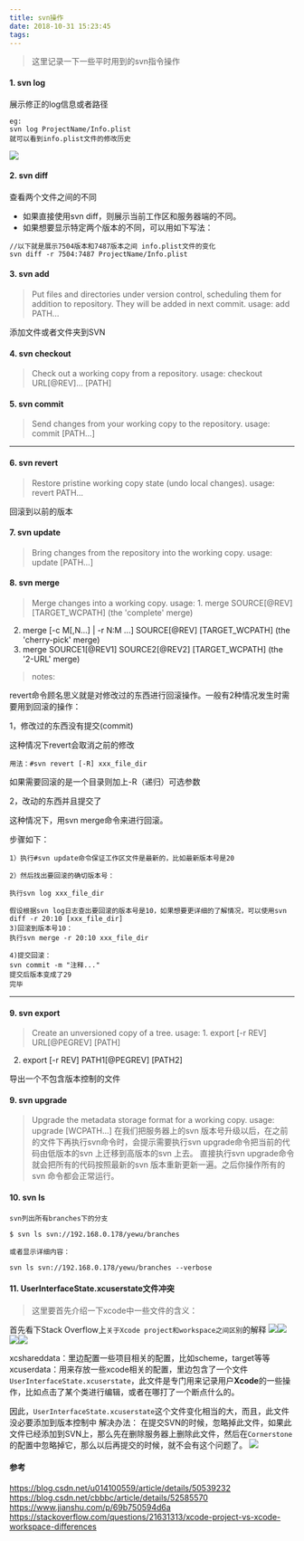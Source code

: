 ```yaml
---
title: svn操作
date: 2018-10-31 15:23:45
tags:
---
```



> 这里记录一下一些平时用到的svn指令操作

#### 1. svn log
展示修正的log信息或者路径
```
eg:
svn log ProjectName/Info.plist
就可以看到info.plist文件的修改历史
```
![](https://upload-images.jianshu.io/upload_images/1241385-253b5c8609605808.png?imageMogr2/auto-orient/strip%7CimageView2/2/w/1240)

#### 2. svn diff
查看两个文件之间的不同
- 如果直接使用svn diff，则展示当前工作区和服务器端的不同。
- 如果想要显示特定两个版本的不同，可以用如下写法：
```
//以下就是展示7504版本和7487版本之间 info.plist文件的变化
svn diff -r 7504:7487 ProjectName/Info.plist
```
<!--more-->
#### 3. svn add 
> Put files and directories under version control, scheduling
them for addition to repository.  They will be added in next commit.
usage: add PATH...

添加文件或者文件夹到SVN

#### 4. svn checkout 
> Check out a working copy from a repository.
usage: checkout URL[@REV]... [PATH]


#### 5. svn commit
> Send changes from your working copy to the repository.
usage: commit [PATH...]

--------------------- 
#### 6. svn revert
> Restore pristine working copy state (undo local changes).
usage: revert PATH...

回滚到以前的版本

#### 7. svn update
> Bring changes from the repository into the working copy.
usage: update [PATH...]

#### 8. svn merge
> Merge changes into a working copy.
usage: 1. merge SOURCE[@REV] [TARGET_WCPATH]
(the 'complete' merge)
2. merge [-c M[,N...] | -r N:M ...] SOURCE[@REV] [TARGET_WCPATH]
(the 'cherry-pick' merge)
3. merge SOURCE1[@REV1] SOURCE2[@REV2] [TARGET_WCPATH]
(the '2-URL' merge)

> notes:

revert命令顾名思义就是对修改过的东西进行回滚操作。一般有2种情况发生时需要用到回滚的操作：

1，修改过的东西没有提交(commit)

这种情况下revert会取消之前的修改

`用法：#svn revert [-R] xxx_file_dir`

如果需要回滚的是一个目录则加上-R（递归）可选参数

2，改动的东西并且提交了

这种情况下，用svn merge命令来进行回滚。

步骤如下：
```
1）执行#svn update命令保证工作区文件是最新的，比如最新版本号是20

2）然后找出要回滚的确切版本号：

执行svn log xxx_file_dir

假设根据svn log日志查出要回滚的版本号是10，如果想要更详细的了解情况，可以使用svn diff -r 20:10 [xxx_file_dir]
3)回滚到版本号10：
执行svn merge -r 20:10 xxx_file_dir

4)提交回滚：
svn commit -m "注释..." 
提交后版本变成了29
完毕
```
--------------------- 
#### 9. svn export
> Create an unversioned copy of a tree.
usage: 1. export [-r REV] URL[@PEGREV] [PATH]
2. export [-r REV] PATH1[@PEGREV] [PATH2]

导出一个不包含版本控制的文件
#### 9. svn upgrade
> Upgrade the metadata storage format for a working copy.
usage: upgrade [WCPATH...]
在我们把服务器上的svn 版本号升级以后，在之前的文件下再执行svn命令时，会提示需要执行svn upgrade命令把当前的代码由低版本的svn 上迁移到高版本的svn 上去。 
直接执行svn upgrade命令就会把所有的代码按照最新的svn 版本重新更新一遍。之后你操作所有的svn 命令都会正常运行。

#### 10. svn ls
```
svn列出所有branches下的分支

$ svn ls svn://192.168.0.178/yewu/branches

或者显示详细内容：

svn ls svn://192.168.0.178/yewu/branches --verbose
```
#### 11. UserInterfaceState.xcuserstate文件冲突
>这里要首先介绍一下xcode中一些文件的含义：

首先看下Stack Overflow上`关于Xcode project和workspace之间区别`的解释
![](https://upload-images.jianshu.io/upload_images/1241385-489c857bfb2ee292.png?imageMogr2/auto-orient/strip%7CimageView2/2/w/1240)![](https://upload-images.jianshu.io/upload_images/1241385-d4a6d2e3579d1c3e.png?imageMogr2/auto-orient/strip%7CimageView2/2/w/1240)![](https://upload-images.jianshu.io/upload_images/1241385-4ba9f8f30829dc42.png?imageMogr2/auto-orient/strip%7CimageView2/2/w/1240)![](https://upload-images.jianshu.io/upload_images/1241385-acf7c2e20d5db7b9.png?imageMogr2/auto-orient/strip%7CimageView2/2/w/1240)

xcshareddata：里边配置一些项目相关的配置，比如scheme，target等等
xcuserdata：用来存放一些xcode相关的配置，里边包含了一个文件`UserInterfaceState.xcuserstate`，此文件是专门用来记录用户**Xcode**的一些操作，比如点击了某个类进行编辑，或者在哪打了一个断点什么的。

因此，`UserInterfaceState.xcuserstate`这个文件变化相当的大，而且，此文件没必要添加到版本控制中
解决办法：
在提交SVN的时候，忽略掉此文件，如果此文件已经添加到SVN上，那么先在删除服务器上删除此文件，然后在`Cornerstone`的配置中忽略掉它，那么以后再提交的时候，就不会有这个问题了。
![](https://upload-images.jianshu.io/upload_images/1241385-33c3f65570c2e464.png?imageMogr2/auto-orient/strip%7CimageView2/2/w/1240)



#### 参考
https://blog.csdn.net/u014100559/article/details/50539232 
https://blog.csdn.net/cbbbc/article/details/52585570
https://www.jianshu.com/p/69b750594d6a
https://stackoverflow.com/questions/21631313/xcode-project-vs-xcode-workspace-differences
